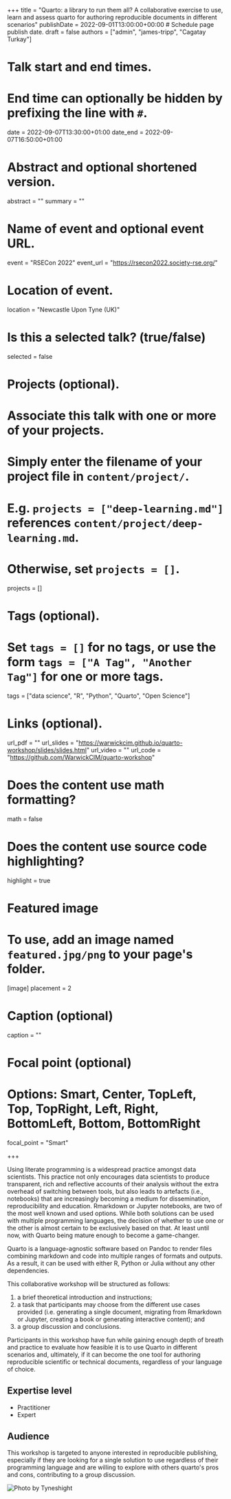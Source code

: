 +++
title = "Quarto: a library to run them all? A collaborative exercise to use, learn and assess quarto for authoring reproducible documents in different scenarios"
publishDate = 2022-09-01T13:00:00+00:00  # Schedule page publish date.
draft = false
authors = ["admin", "james-tripp", "Cagatay Turkay"]

# Talk start and end times.
#   End time can optionally be hidden by prefixing the line with `#`.
date = 2022-09-07T13:30:00+01:00
date_end = 2022-09-07T16:50:00+01:00

# Abstract and optional shortened version.
abstract = ""
summary = ""

# Name of event and optional event URL.
event = "RSECon 2022"
event_url = "https://rsecon2022.society-rse.org/"

# Location of event.
location = "Newcastle Upon Tyne (UK)"

# Is this a selected talk? (true/false)
selected = false

# Projects (optional).
#   Associate this talk with one or more of your projects.
#   Simply enter the filename of your project file in `content/project/`.
#   E.g. `projects = ["deep-learning.md"]` references `content/project/deep-learning.md`.
#   Otherwise, set `projects = []`.
projects = []

# Tags (optional).
#   Set `tags = []` for no tags, or use the form `tags = ["A Tag", "Another Tag"]` for one or more tags.
tags = ["data science", "R", "Python", "Quarto", "Open Science"]

# Links (optional).
url_pdf = ""
url_slides = "https://warwickcim.github.io/quarto-workshop/slides/slides.html"
url_video = ""
url_code = "https://github.com/WarwickCIM/quarto-workshop"

# Does the content use math formatting?
math = false

# Does the content use source code highlighting?
highlight = true

# Featured image
# To use, add an image named `featured.jpg/png` to your page's folder.
[image]
  placement = 2
  # Caption (optional)
  caption = ""

  # Focal point (optional)
  # Options: Smart, Center, TopLeft, Top, TopRight, Left, Right, BottomLeft, Bottom, BottomRight
  focal_point = "Smart"

+++

Using literate programming is a widespread practice amongst data scientists. This practice not only encourages data scientists to produce transparent, rich and reflective accounts of their analysis without the extra overhead of switching between tools, but also leads to artefacts (i.e., notebooks) that are increasingly becoming a medium for dissemination, reproducibility and education. Rmarkdown or Jupyter notebooks, are two of the most well known and used options. While both solutions can be used with multiple programming languages, the decision of whether to use one or the other is almost certain to be exclusively based on that. At least until now, with Quarto being mature enough to become a game-changer.

Quarto is a language-agnostic software based on Pandoc to render files combining markdown and code into multiple ranges of formats and outputs. As a result, it can be used with either R, Python or Julia without any other dependencies.

This collaborative workshop will be structured as follows: 

1. a brief theoretical introduction and instructions; 
1. a task that participants may choose from the different use cases provided (i.e. generating a single document, migrating from Rmarkdown or Jupyter, creating a book or generating interactive content); and 
1. a group discussion and conclusions.


Participants in this workshop have fun while gaining enough depth of breath and practice to evaluate how feasible it is to use Quarto in different scenarios and, ultimately, if it can become the one tool for authoring reproducible scientific or technical documents, regardless of your language of choice.

## Expertise level

* Practitioner
* Expert

## Audience

This workshop is targeted to anyone interested in reproducible publishing, especially if they are looking for a single solution to use regardless of their programming language and are willing to explore with others quarto's pros and cons, contributing to a group discussion.

![Photo by Tyneshight](/images/RSEConf-070922-79.jpg)